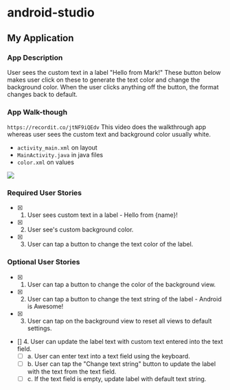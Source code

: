 # android-studio
## My Application

### App Description
User sees the custom text in a label "Hello from Mark!" These button below makes user click on these to generate the text color and change the background color. 
When the user clicks anything off the button, the format changes back to default. 

### App Walk-though
`https://recordit.co/jtNF9iQEdv` This video does the walkthrough app whereas user sees the custom text and background color usually white. 
- `activity_main.xml` on layout 
- `MainActivity.java` in java files
- `color.xml` on values

<img src="https://s3.amazonaws.com/img0.recordit.co/jtNF9iQEdv.mp4?AWSAccessKeyId=AKIAUQ5RURZ7ND2T2B6I&Expires=1609137442&Signature=BLpz1CnsV59P74gvwx2OOGJ2Sd0%3D" ><br>

### Required User Stories
- [x] 1. User sees custom text in a label - Hello from {name}!
- [x] 2. User see's custom background color.
- [x] 3. User can tap a button to change the text color of the label.

### Optional User Stories
- [x] 1. User can tap a button to change the color of the background view.  
- [x] 2. User can tap a button to change the text string of the label - Android is Awesome!  
- [x] 3. User can tap on the background view to reset all views to default settings.  
- [] 4. User can update the label text with custom text entered into the text field.  
   - [ ] a. User can enter text into a text field using the keyboard.  
   - [ ] b. User can tap the "Change text string" button to update the label with the text from the text field.  
   - [ ] c. If the text field is empty, update label with default text string.  
